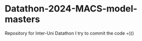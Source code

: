 # Datathon-2024-MACS-model-masters
Repository for Inter-Uni Datathon 
I try to commit the code =)))
